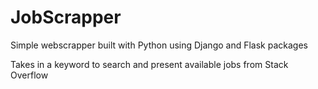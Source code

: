 # JobScrapper

Simple webscrapper built with Python using Django and Flask packages

Takes in a keyword to search and present available jobs from Stack Overflow
